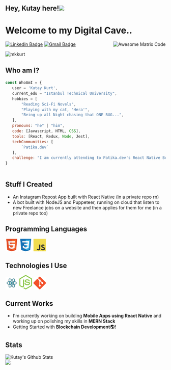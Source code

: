 ## Hey, Kutay here!<img src="https://media.giphy.com/media/hvRJCLFzcasrR4ia7z/giphy.gif" width="25px">

<h1>Welcome to my Digital Cave..</h1> 

<img src = 'https://github.com/MarikIshtar007/MarikIshtar007/blob/master/images/matrix.gif' alt = 'Awesome Matrix Code' align='right'/>

[![Linkedin Badge](https://img.shields.io/badge/-mkutaykurt-blue?style=flat-square&logo=Linkedin&logoColor=white&link=https://www.linkedin.com/in/mkutaykurt/)](https://www.linkedin.com/in/mkutaykurt/) [![Gmail Badge](https://img.shields.io/badge/-kutaykurt99@gmail.com-c14438?style=flat-square&logo=Gmail&logoColor=white&link=mailto:kutaykurt99@gmail.com)](mailto:kutaykurt99@gmail.com) 
<p align="left"> <img src="https://komarev.com/ghpvc/?username=mkkurt" alt="mkkurt" /> </p>

 ## Who am I?
 ```javascript
const WhoAmI = {
    user = 'Kutay Kurt',
    current_edu = "Istanbul Technical University",
    hobbies = [
        "Reading Sci-Fi Novels",    	
        "Playing with my cat, 'Hera'",
        "Being up all Night chasing that ONE BUG...",
    ],
    pronouns: "he" | "him",
    code: [Javascript, HTML, CSS],
    tools: [React, Redux, Node, Jest],
    techCommunities: [
        `Patika.dev`
    ],
    challenge: "I am currently attending to Patika.dev's React Native Bootcamp"
 }
	
 ```
 
 ## Stuff I Created

- An Instagram Repost App built with React Native (in a private repo rn)
- A bot built with NodeJS and Puppeteer, running on cloud that listen to new Freelance jobs on a website and then applies for them for me (in a private repo too)
 
## Programming Languages
<img src = 'https://github.com/mkkurt/mkkurt/blob/main/images/html.svg' width='40'/> <img src = 
'https://github.com/mkkurt/mkkurt/blob/main/images/css.svg' width='40'/> <img src = 
'https://github.com/mkkurt/mkkurt/blob/main/images/js.svg' width='40'/>                                                                      
 ## Technologies I Use
<img src ='https://github.com/mkkurt/mkkurt/blob/main/images/react.svg' width='40'/> <img src = 
'https://github.com/mkkurt/mkkurt/blob/main/images/node.svg' width='40'/> <img src = 
'https://github.com/mkkurt/mkkurt/blob/main/images/git.svg' width='40'/>   
 

 
## Current Works
 * I'm currently working on building **Mobile Apps using React Native** and working up on polishing my skills in **MERN Stack**
 * Getting Started with **Blockchain Development🌎!**

 ## Stats

![Kutay's Github Stats](https://github-readme-stats.vercel.app/api?username=mkkurt&show_icons=true&hide=[%22issues%22])  
<img src = "https://github-readme-stats.vercel.app/api/top-langs/?username=mkkurt&layout=compact">
 
